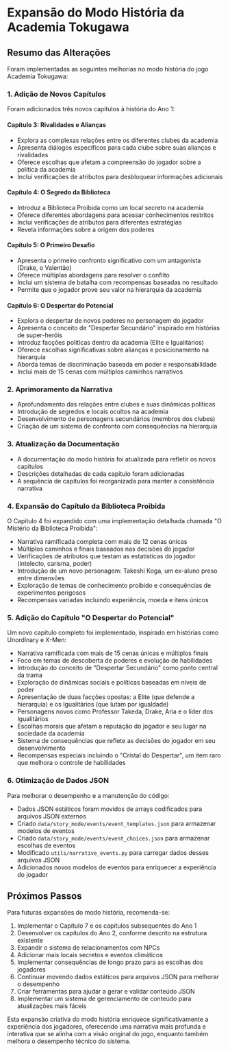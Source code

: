 # Expansão do Modo História da Academia Tokugawa

## Resumo das Alterações

Foram implementadas as seguintes melhorias no modo história do jogo Academia Tokugawa:

### 1. Adição de Novos Capítulos

Foram adicionados três novos capítulos à história do Ano 1:

#### Capítulo 3: Rivalidades e Alianças
- Explora as complexas relações entre os diferentes clubes da academia
- Apresenta diálogos específicos para cada clube sobre suas alianças e rivalidades
- Oferece escolhas que afetam a compreensão do jogador sobre a política da academia
- Inclui verificações de atributos para desbloquear informações adicionais

#### Capítulo 4: O Segredo da Biblioteca
- Introduz a Biblioteca Proibida como um local secreto na academia
- Oferece diferentes abordagens para acessar conhecimentos restritos
- Inclui verificações de atributos para diferentes estratégias
- Revela informações sobre a origem dos poderes

#### Capítulo 5: O Primeiro Desafio
- Apresenta o primeiro confronto significativo com um antagonista (Drake, o Valentão)
- Oferece múltiplas abordagens para resolver o conflito
- Inclui um sistema de batalha com recompensas baseadas no resultado
- Permite que o jogador prove seu valor na hierarquia da academia

#### Capítulo 6: O Despertar do Potencial
- Explora o despertar de novos poderes no personagem do jogador
- Apresenta o conceito de "Despertar Secundário" inspirado em histórias de super-heróis
- Introduz facções políticas dentro da academia (Elite e Igualitários)
- Oferece escolhas significativas sobre alianças e posicionamento na hierarquia
- Aborda temas de discriminação baseada em poder e responsabilidade
- Inclui mais de 15 cenas com múltiplos caminhos narrativos

### 2. Aprimoramento da Narrativa

- Aprofundamento das relações entre clubes e suas dinâmicas políticas
- Introdução de segredos e locais ocultos na academia
- Desenvolvimento de personagens secundários (membros dos clubes)
- Criação de um sistema de confronto com consequências na hierarquia

### 3. Atualização da Documentação

- A documentação do modo história foi atualizada para refletir os novos capítulos
- Descrições detalhadas de cada capítulo foram adicionadas
- A sequência de capítulos foi reorganizada para manter a consistência narrativa

### 4. Expansão do Capítulo da Biblioteca Proibida

O Capítulo 4 foi expandido com uma implementação detalhada chamada "O Mistério da Biblioteca Proibida":

- Narrativa ramificada completa com mais de 12 cenas únicas
- Múltiplos caminhos e finais baseados nas decisões do jogador
- Verificações de atributos que testam as estatísticas do jogador (intelecto, carisma, poder)
- Introdução de um novo personagem: Takeshi Koga, um ex-aluno preso entre dimensões
- Exploração de temas de conhecimento proibido e consequências de experimentos perigosos
- Recompensas variadas incluindo experiência, moeda e itens únicos

### 5. Adição do Capítulo "O Despertar do Potencial"

Um novo capítulo completo foi implementado, inspirado em histórias como Unordinary e X-Men:

- Narrativa ramificada com mais de 15 cenas únicas e múltiplos finais
- Foco em temas de descoberta de poderes e evolução de habilidades
- Introdução do conceito de "Despertar Secundário" como ponto central da trama
- Exploração de dinâmicas sociais e políticas baseadas em níveis de poder
- Apresentação de duas facções opostas: a Elite (que defende a hierarquia) e os Igualitários (que lutam por igualdade)
- Personagens novos como Professor Takeda, Drake, Aria e o líder dos Igualitários
- Escolhas morais que afetam a reputação do jogador e seu lugar na sociedade da academia
- Sistema de consequências que reflete as decisões do jogador em seu desenvolvimento
- Recompensas especiais incluindo o "Cristal do Despertar", um item raro que melhora o controle de habilidades

### 6. Otimização de Dados JSON

Para melhorar o desempenho e a manutenção do código:

- Dados JSON estáticos foram movidos de arrays codificados para arquivos JSON externos
- Criado `data/story_mode/events/event_templates.json` para armazenar modelos de eventos
- Criado `data/story_mode/events/event_choices.json` para armazenar escolhas de eventos
- Modificado `utils/narrative_events.py` para carregar dados desses arquivos JSON
- Adicionados novos modelos de eventos para enriquecer a experiência do jogador

## Próximos Passos

Para futuras expansões do modo história, recomenda-se:

1. Implementar o Capítulo 7 e os capítulos subsequentes do Ano 1
2. Desenvolver os capítulos do Ano 2, conforme descrito na estrutura existente
3. Expandir o sistema de relacionamentos com NPCs
4. Adicionar mais locais secretos e eventos climáticos
5. Implementar consequências de longo prazo para as escolhas dos jogadores
6. Continuar movendo dados estáticos para arquivos JSON para melhorar o desempenho
7. Criar ferramentas para ajudar a gerar e validar conteúdo JSON
8. Implementar um sistema de gerenciamento de conteúdo para atualizações mais fáceis

Esta expansão criativa do modo história enriquece significativamente a experiência dos jogadores, oferecendo uma narrativa mais profunda e interativa que se alinha com a visão original do jogo, enquanto também melhora o desempenho técnico do sistema.
